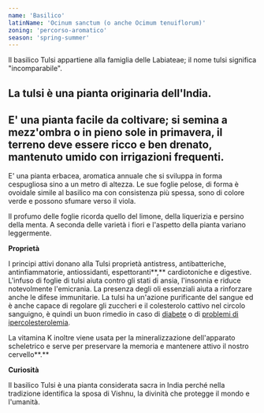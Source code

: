 ```yaml
---
name: 'Basilico'
latinName: 'Ocinum sanctum (o anche Ocimum tenuiflorum)'
zoning: 'percorso-aromatico'
season: 'spring-summer'
---
```


Il basilico Tulsi appartiene alla famiglia delle Labiateae; il nome
tulsi significa "incomparabile".

## La tulsi è una pianta originaria dell\'India.

## E' una pianta facile da coltivare; si semina a mezz'ombra o in pieno sole in primavera, il terreno deve essere ricco e ben drenato, mantenuto umido con irrigazioni frequenti.

E' una pianta erbacea, aromatica annuale che si sviluppa in
forma cespugliosa sino a un metro di altezza. Le sue foglie pelose, di
forma è ovoidale simile al basilico ma con consistenza più spessa, sono
di colore verde e possono sfumare verso il viola.

Il profumo delle foglie ricorda quello del limone, della liquerizia e
persino della menta. A seconda delle varietà i fiori e l\'aspetto della
pianta variano leggermente.

**Proprietà**

I principi attivi donano alla Tulsi proprietà antistress,
antibatteriche, antinfiammatorie, antiossidanti, espettoranti**,**
cardiotoniche e digestive. L\'infuso di foglie di tulsi aiuta
contro gli stati di ansia, l\'insonnia e riduce notevolmente
l\'emicrania. La presenza degli oli essenziali aiuta a
rinforzare anche le difese immunitarie. La tulsi ha un\'azione
purificante del sangue ed è anche capace di regolare gli zuccheri e il
colesterolo cattivo nel circolo sanguigno, è quindi un buon rimedio in
caso di
[diabete](https://www.cure-naturali.it/enciclopedia-naturale/salute/naturopatia/diabete.html)
o di [problemi di
ipercolesterolemia](https://www.cure-naturali.it/admin/articles/Candida,%20tutti%20gli%20accorgimenti%20da%20avere).

La vitamina K inoltre viene usata per la mineralizzazione dell\'apparato
scheletrico e serve per preservare la memoria e mantenere attivo il
nostro cervello**.**

**Curiosità**

Il basilico Tulsi è una pianta considerata sacra in India perché nella
tradizione identifica la sposa di Vishnu, la divinità che protegge il
mondo e l'umanità.
